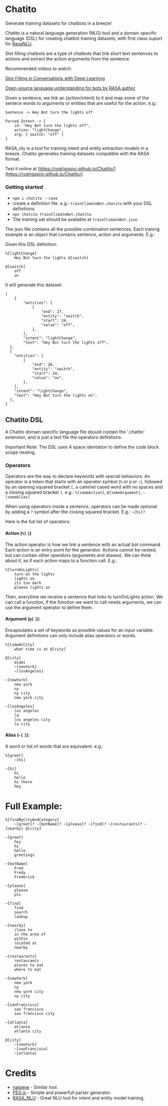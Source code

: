 # Chatito

Generate training datasets for chatbots in a breeze!

Chatito is a natural language generation (NLG) tool and a domain specific language (DSL) for creating chatbot training datasets, with first class suport for [RasaNLU](https://github.com/RasaHQ/rasa_nlu).

Slot filling chatbots are a type of chatbots that link short text sentences to actions and extract the action arguments from the sentence.

Recommended videos to watch:

[Slot-Filling in Conversations with Deep Learning](https://www.youtube.com/watch?v=Z1C1owUV0sI)

[Open-source language understanding for bots by RASA author](https://www.youtube.com/watch?v=HIWqGc7AvKI)

Given a sentence, we link an (action/intent) to it and
map some of the sentece words to arguments or entities that are useful for the action. e.g.:

```
Sentence -> Hey Bot turn the lights off

Parsed Intent -> {
    id: "Hey Bot turn the lights off",
    action: "lightChange",
    arg: { switch: "off" }
}
```

RASA_nlu is a tool for training intent and entity extraction models in a breeze. Chatito generates training datasets compatible with the RASA format.

Test it online at [https://rodrigopivi.github.io/Chatito/](https://rodrigopivi.github.io/Chatito/)

### Getting started

- `npm i chatito --save`
- create a definition file. e.g.: `trainClimateBot.chatito` with your DSL definitions.
- `npx chatito trainClimateBot.chatito`
- The training set should be available at `trainClimateBot.json`

The json file contains all the possible combination sentences. Each traning example is an object that contains sentence, action and arguments. E.g.:

Given this DSL definition:
```
%[lightChange]
    Hey Bot turn the lights @[switch]

@[switch]
    off
    on
```

It will generate this dataset:
```
[
    {
        "entities": [
            {
                "end": 27,
                "entity": "switch",
                "start": 24,
                "value": "off",
            },
        ],
        "intent": "lightChange",
        "text": "Hey Bot turn the lights off",
  },
  {
    "entities": [
        {
            "end": 26,
            "entity": "switch",
            "start": 24,
            "value": "on",
        },
    ],
    "intent": "lightChange",
    "text": "Hey Bot turn the lights on",
  },
]
```

## Chatito DSL

A Chatito domain specific language file should contain the '.chatito' extension, and is just a text file the operators definitions.

Important Note: The DSL uses 4 space identation to define the code block scope nesting.

### Operators

Operators are the way to declare keywords with special behaviors. An operator is a token that starts with an operator symbol (`%` or `@` or `~`), followed by an opening squared bracket `[`, a cammel cased word with no spaces and a closing
squared bracket `]`. e.g.: `%[someAction]`, `@[someArgument]`, `~[someAlias]`

When using operators inside a sentence, operators can be made optional by adding
a `?` symbol after the closing squared bracket. E.g.: `~[hi]?`

Here is the full list of operators:

#### Action (`%[` `]`)

The action operator is how we link a sentence with an actual bot command.
Each action is an entry point for the generator. Actions cannot be nested, but can contain other operators (arguments and aliases).
We can think about it, as if each action maps to a function call. E.g.:

```
%[turnOnLights]
    turn on the lights
    lights on
    its too dark
    please lights on
```

Then, everytime we receive a sentence that links to turnOnLights action. We can call a function, if the function we want to call needs arguments, we can use the argument operator to define them.

#### Argument (`@[` `]`):

Encapsulates a set of keywords as possible values for an input variable.
Argument definitions can only include alias operators or words.

```
%[timeAtCity]
    what time is at @[city]

@[city]
    miami
    ~[newYork]
    ~[losAngeles]

~[newYork]
    new york
    ny
    ny city
    new york city

~[losAngeles]
    los angeles
    la
    los angeles city
    la city
```
        

#### Alias (`~[` `]`):

A word or list of words that are equivalent. e.g.:

```
%[greet]
    ~[hi]

~[hi]
    hi
    hello
    hi there
    hey
```


# Full Example:

```
%[findByCityAndCategory]
    ~[greet]? ~[botName]? ~[please]? ~[find]? ~[restaurants]? ~[nearby] @[city]

~[greet]
    hey
    hi
    hello
    greetings

~[botName]
    Fred
    Fredy
    Frederick

~[please]
    please
    pls

~[find]
    find
    search
    lookup

~[nearby]
    close to
    in the area of
    within
    located at
    nearby

~[restaurants]
    restaurants
    places to eat
    where to eat

~[newYork]
    new york
    ny
    new york city
    ny city

~[sanFrancisco]
    san francisco
    san francisco city

~[atlanta]
    atlanta
    atlanta city

@[city]
    ~[newYork]
    ~[sanFrancisco]
    ~[atlanta]

```

# Credits

- [nalgene](https://github.com/spro/nalgene) - Similar tool.
- [PEG.js](https://pegjs.org) - Simple and powerfull parser generator.
- [RASA_NLU](https://github.com/RasaHQ/rasa_nlu) - Great NLU tool for intent and entity model training.
